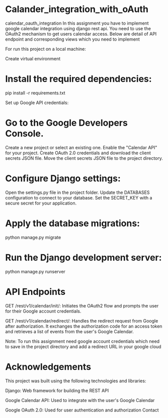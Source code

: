 # Calander_integration_with_oAuth
calendar_oauth_integration
In this assignment you have to implement google calendar integration using django rest api. You need to use the OAuth2 mechanism to get users calendar access. Below are detail of API endpoint and corresponding views which you need to implement

For run this project on a local machine:

Create virtual environment

# Install the required dependencies:
pip install -r requirements.txt

Set up Google API credentials:

# Go to the Google Developers Console.
Create a new project or select an existing one. Enable the "Calendar API" for your project. Create OAuth 2.0 credentials and download the client secrets JSON file. Move the client secrets JSON file to the project directory.

# Configure Django settings:
Open the settings.py file in the project folder. Update the DATABASES configuration to connect to your database. Set the SECRET_KEY with a secure secret for your application.

# Apply the database migrations:
python manage.py migrate

# Run the Django development server:
python manage.py runserver

# API Endpoints
GET /rest/v1/calendar/init/: Initiates the OAuth2 flow and prompts the user for their Google account credentials.

GET /rest/v1/calendar/redirect/: Handles the redirect request from Google after authorization. It exchanges the authorization code for an access token and retrieves a list of events from the user's Google Calendar.

Note: To run this assignment need google account credentials which need to save in the project directory and add a redirect URL in your google cloud
# Acknowledgements
This project was built using the following technologies and libraries:

Django: Web framework for building the REST API

Google Calendar API: Used to integrate with the user's Google Calendar

Google OAuth 2.0: Used for user authentication and authorization Contact

